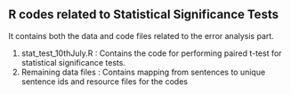 ## R codes related to Statistical Significance Tests
It contains both the data and code files related to the error analysis part.

1. stat_test_10thJuly.R : Contains the code for performing paired t-test for statistical significance tests.
2. Remaining data files : Contains mapping from sentences to unique sentence ids and resource files for the codes
